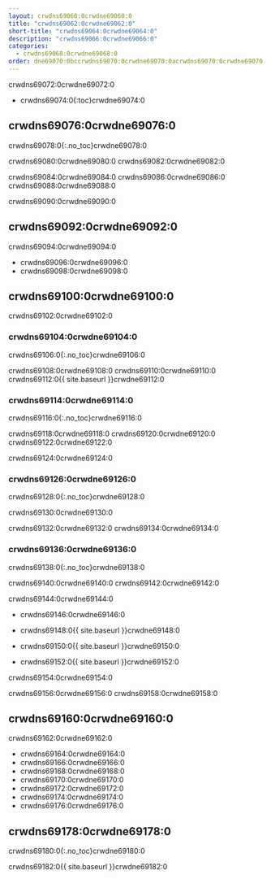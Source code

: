 ```yaml
---
layout: crwdns69060:0crwdne69060:0
title: "crwdns69062:0crwdne69062:0"
short-title: "crwdns69064:0crwdne69064:0"
description: "crwdns69066:0crwdne69066:0"
categories:
  - crwdns69068:0crwdne69068:0
order: dne69070:0bccrwdns69070:0crwdne69070:0acrwdns69070:0crwdne69070:03.06675crwdns69070:0crwdne69070:046crwdns69070:0crwdne69070:0
---
```

crwdns69072:0crwdne69072:0

- crwdns69074:0{:toc}crwdne69074:0

## crwdns69076:0crwdne69076:0

crwdns69078:0{:.no_toc}crwdne69078:0

crwdns69080:0crwdne69080:0 crwdns69082:0crwdne69082:0

crwdns69084:0crwdne69084:0 crwdns69086:0crwdne69086:0 crwdns69088:0crwdne69088:0

crwdns69090:0crwdne69090:0

## crwdns69092:0crwdne69092:0

crwdns69094:0crwdne69094:0

- crwdns69096:0crwdne69096:0
- crwdns69098:0crwdne69098:0

## crwdns69100:0crwdne69100:0

crwdns69102:0crwdne69102:0

### crwdns69104:0crwdne69104:0

crwdns69106:0{:.no_toc}crwdne69106:0

crwdns69108:0crwdne69108:0 crwdns69110:0crwdne69110:0 crwdns69112:0{{ site.baseurl }}crwdne69112:0

### crwdns69114:0crwdne69114:0

crwdns69116:0{:.no_toc}crwdne69116:0

crwdns69118:0crwdne69118:0 crwdns69120:0crwdne69120:0 crwdns69122:0crwdne69122:0

crwdns69124:0crwdne69124:0

### crwdns69126:0crwdne69126:0

crwdns69128:0{:.no_toc}crwdne69128:0

crwdns69130:0crwdne69130:0

crwdns69132:0crwdne69132:0 crwdns69134:0crwdne69134:0

### crwdns69136:0crwdne69136:0

crwdns69138:0{:.no_toc}crwdne69138:0

crwdns69140:0crwdne69140:0 crwdns69142:0crwdne69142:0

crwdns69144:0crwdne69144:0

- crwdns69146:0crwdne69146:0

- crwdns69148:0{{ site.baseurl }}crwdne69148:0

- crwdns69150:0{{ site.baseurl }}crwdne69150:0

- crwdns69152:0{{ site.baseurl }}crwdne69152:0

crwdns69154:0crwdne69154:0

crwdns69156:0crwdne69156:0 crwdns69158:0crwdne69158:0

## crwdns69160:0crwdne69160:0

crwdns69162:0crwdne69162:0

- crwdns69164:0crwdne69164:0
- crwdns69166:0crwdne69166:0
- crwdns69168:0crwdne69168:0
- crwdns69170:0crwdne69170:0
- crwdns69172:0crwdne69172:0
- crwdns69174:0crwdne69174:0
- crwdns69176:0crwdne69176:0

## crwdns69178:0crwdne69178:0

crwdns69180:0{:.no_toc}crwdne69180:0

crwdns69182:0{{ site.baseurl }}crwdne69182:0